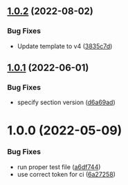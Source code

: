 ## [1.0.2](https://github.com/spaceship-prompt/spaceship-section/compare/v1.0.1...v1.0.2) (2022-08-02)


### Bug Fixes

* Update template to v4 ([3835c7d](https://github.com/spaceship-prompt/spaceship-section/commit/3835c7d7c8dce7e3d28937c16f86f4c9c96042ec))

## [1.0.1](https://github.com/spaceship-prompt/spaceship-section/compare/v1.0.0...v1.0.1) (2022-06-01)


### Bug Fixes

* specify section version ([d6a69ad](https://github.com/spaceship-prompt/spaceship-section/commit/d6a69ad7123fe4580a23e0a822cd1e0a2439ff20))

# 1.0.0 (2022-05-09)


### Bug Fixes

* run proper test file ([a6df744](https://github.com/spaceship-prompt/spaceship-section/commit/a6df7446dcc57b8bcca87a03e68bbd9ef01bb62e))
* use correct token for ci ([6a27258](https://github.com/spaceship-prompt/spaceship-section/commit/6a27258d0c0ee22871c79535a350d12246b568af))
